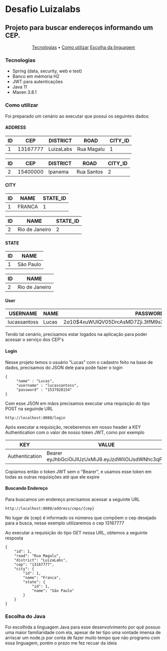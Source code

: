 # Desafio Luizalabs

## Projeto para buscar endereços informando um CEP.

<p align="center">
 <a href="#tecnologias">Tecnologias</a> • 
 <a href="#comoUsar">Como utilizar</a>
  <a href="#java">Escolha da linguagem</a>
</p>

<h3 id="tecnologias"> Tecnologias </h3>

<ul>
  <li>Spring (data, security, web e test)</li>
  <li>Banco em mémoria H2</li>
  <li>JWT para autenticações</li>
  <li> Java 11 </li>
  <li> Maven 3.8.1</li>
</ul>


<h3 id="comoUsar"> Como utilizar </h3>

<p>Foi preparado um cenário ao executar que possui os seguintes dados: </p>

<h4> ADDRESS </h4>

| ID | CEP | DISTRICT | ROAD | CITY_ID
| ------------ | ------------- | ------------- | ------------- |  ------------- |
| 1 | 13167777 | LuizaLabs | Rua Magalu | 1 |

| ID | CEP | DISTRICT | ROAD | CITY_ID
| ------------ | ------------- | ------------- | ------------- |  ------------- |
| 2 | 15400000 | Ipanema | Rua Santos | 2 |

<h4> CITY </h4>

| ID | NAME | STATE_ID 
| ------------ | ------------- | ------------- |
| 1 | FRANCA | 1 | 

| ID | NAME | STATE_ID 
| ------------ | ------------- | ------------- |
| 2 | Rio de Janeiro | 2 | 

<h4> STATE </h4>

| ID | NAME | 
| ------------ | ------------- | 
| 1 | São Paulo |


| ID | NAME | 
| ------------ | ------------- | 
| 2 | Rio de Janeiro |

<h4> User </h4>

| USERNAME | NAME | PASSWORD 
| ------------ | ------------- | ------------- |
| lucassantoss | Lucas | $2a$10$4xuWUlQV05DrcAsMD7Zji.3tfM9sX25hjs5JDX43q3ajmDbb2jMRy | 


<p>Tendo tal cenário, precisamos estar logados na aplicação para poder acessar o serviço dos CEP's</p>

<h4> Login </h4>

<p>Nesse projeto temos o usuário "Lucas" com o cadastro feito na base de dados, precisamos do JSON dele para pode fazer o login</p>

    {
         "name" : "Lucas",
         "username" : "lucassantoss",
         "password" : "1537928154"
    }
    
<p> Com esse JSON em mãos precisamos executar uma requisção do tipo POST na seguinde URL </p>
          
    http://localhost:8080/login
    
<p> Após executar a requisição, receberemos em nosso header a KEY Authentication com o valor de nosso token JWT, como por exemplo </p>

| KEY | VALUE | 
| ------------ | ------------- | 
| Authentication | Bearer eyJhbGciOiJIUzUxMiJ9.eyJzdWIiOiJsdWNhc3qF...  |

<p> Copiamos então o token JWT sem o "Bearer", e usamos esse token em todas as outras requisições até que ele expire </p>

<h4> Buscando Endereço </h4>

<p> Para buscamos um endereço precisamos acessar a seguinte URL </p>
        
    http://localhost:8080/address/ceps/{cep}
    
<p> No lugar de {cep} é informado os números que compõem o cep desejado para a busca, nesse exemplo utilizaremos o cep 13167777 </p>
<p> Ao executar a requisição do tipo GET nessa URL, obtemos a seguinte resposta </p>


    {
        "id": 1,
        "road": "Rua Magalu",
        "district": "LuizaLabs",
        "cep": "13167777",
        "city": {
            "id": 1,
            "name": "Franca",
            "state": {
                "id": 1,
                "name": "São Paulo"
            }
        }
    }
    
    
<h3 id="java"> Escolha do Java </h3>

<p> Foi escolhida a linguagem Java para esse desenvolvimento por quê possuo uma maior familiaridade com ela, apesar de ter tipo uma vontade imensa de arriscar um node.js por conta de fazer muito tempo que não programo com essa linguagem, porém o prazo me fez recuar da ideia </p>










